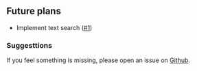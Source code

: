 ## Future plans

* Implement text search ([#1](https://github.com/kseistrup/httperr/issues/1))

### Suggesttions

If you feel something is missing, please open an issue on
[Github](https://github.com/kseistrup/httperr/issues).

